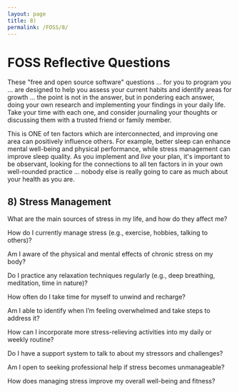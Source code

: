 ```yaml
---
layout: page
title: 8)
permalink: /FOSS/8/
---
```


# FOSS Reflective Questions
These "free and open source software" questions ... for you to program you ... are designed to help you assess your current habits and identify areas for growth ... the point is not in the answer, but in pondering each answer, doing your own research and implementing your findings in your daily life. Take your time with each one, and consider journaling your thoughts or discussing them with a trusted friend or family member.

This is ONE of ten factors which are interconnected, and improving one area can positively influence others. For example, better sleep can enhance mental well-being and physical performance, while stress management can improve sleep quality. As you implement and *live* your plan, it's important to be observant, looking for the connections to all ten factors in in your own well-rounded practice ... nobody else is really going to care as much about your health as you are.

## 8) Stress Management

What are the main sources of stress in my life, and how do they affect me?

How do I currently manage stress (e.g., exercise, hobbies, talking to others)?

Am I aware of the physical and mental effects of chronic stress on my body?

Do I practice any relaxation techniques regularly (e.g., deep breathing, meditation, time in nature)?

How often do I take time for myself to unwind and recharge?

Am I able to identify when I’m feeling overwhelmed and take steps to address it?

How can I incorporate more stress-relieving activities into my daily or weekly routine?

Do I have a support system to talk to about my stressors and challenges?

Am I open to seeking professional help if stress becomes unmanageable?

How does managing stress improve my overall well-being and fitness?
